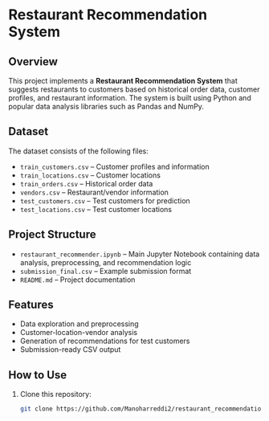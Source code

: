 # Restaurant Recommendation System

## Overview
This project implements a **Restaurant Recommendation System** that suggests restaurants to customers based on historical order data, customer profiles, and restaurant information. The system is built using Python and popular data analysis libraries such as Pandas and NumPy.

## Dataset
The dataset consists of the following files:
- `train_customers.csv` – Customer profiles and information
- `train_locations.csv` – Customer locations
- `train_orders.csv` – Historical order data
- `vendors.csv` – Restaurant/vendor information
- `test_customers.csv` – Test customers for prediction
- `test_locations.csv` – Test customer locations

## Project Structure
- `restaurant_recommender.ipynb` – Main Jupyter Notebook containing data analysis, preprocessing, and recommendation logic
- `submission_final.csv` – Example submission format
- `README.md` – Project documentation

## Features
- Data exploration and preprocessing
- Customer-location-vendor analysis
- Generation of recommendations for test customers
- Submission-ready CSV output

## How to Use
1. Clone this repository:
   ```bash
   git clone https://github.com/Manoharreddi2/restaurant_recommendation_assignment.git
